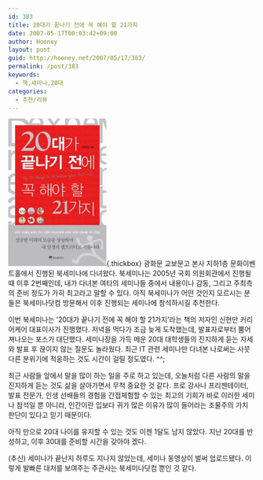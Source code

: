 ```yaml
---
id: 383
title: 20대가 끝나기 전에 꼭 해야 할 21가지
date: 2007-05-17T00:03:42+09:00
author: Hooney
layout: post
guid: http://hooney.net/2007/05/17/383/
permalink: /post/383
keywords:
  - 책,세미나,20대
categories:
  - 추천/리뷰
---
```

[<img src="/wp-content/uploads/2007/08/1064723458.thumbnail.jpg" width="200" height="300" alt="20대가 끝나기 전에 꼭 해야 할 21가지" class="imageframe imgalignleft" />](/wp-content/uploads/2007/08/1064723458.jpg "20대가 끝나기 전에 꼭 해야 할 21가지"){.thickbox} 광화문 교보문고 본사 지하1층 문화이벤트홀에서 진행된 북세미나에 다녀왔다. 북세미나는 2005년 국회 의원회관에서 진행될 때 이후 2번째인데, 내가 다녀본 여타의 세미나들 중에서 내용이나 감동, 그리고 주최측의 준비 정도가 가히 최고라고 말할 수 있다. 아직 북세미나가 어떤 것인지 모르시는 분들은 북세미나닷컴 방문해서 이후 진행되는 세미나에 참석하시길 추천한다.

이번 북세미나는 &#8217;20대가 끝나기 전에 꼭 해야 할 21가지&#8217;라는 책의 저자인 신현만 커리어케어 대표이사가 진행했다. 저녁을 먹다가 조금 늦게 도착했는데, 발표자로부터 뿜어져나오는 포스가 대단했다. 세미나장을 가득 메운 20대 대학생들의 진지하게 듣는 자세와 발표 후 끊이지 않는 질문도 놀라웠다. 최근 IT 관련 세미나만 다녀본 나로써는 사뭇 다른 분위기에 적응하는 것도 시간이 걸릴 정도였다. ^^;

최근 사람들 앞에서 말을 많이 하는 일을 주로 하고 있는데, 오늘처럼 다른 사람의 말을 진지하게 듣는 것도 삶을 살아가면서 무척 중요한 것 같다. 프로 강사나 프리젠테이터, 발표 전문가, 인생 선배들의 경험을 간접체험할 수 있는 최고의 기회가 바로 이러한 세미나 참석일 뿐 아니라, 인간이란 입보다 귀가 많은 이유가 많이 들어라는 조물주의 가치 판단이 있다고 믿기 때문이다.

아직 만으로 20대 나이를 유지할 수 있는 것도 이젠 1달도 남지 않았다. 지난 20대를 반성하고, 이후 30대를 준비할 시간을 갖아야 겠다.

(추신) 세미나가 끝난지 하루도 지나지 않았는데, 세미나 동영상이 벌써 업로드됐다. 이렇게 발빠른 대처를 보여주는 주관사는 북세미나닷컴 뿐인 것 같다.